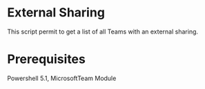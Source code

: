 # External Sharing
This script permit to get a list of all Teams with an external sharing.

# Prerequisites
Powershell 5.1, MicrosoftTeam Module
